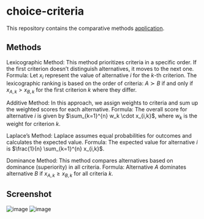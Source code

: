 # choice-criteria
This repository contains the comparative methods [application](https://mintdata.shinyapps.io/choice-criteria/).

## Methods
Lexicographic Method: This method prioritizes criteria in a specific order. If the first criterion doesn’t distinguish alternatives, it moves to the next one. Formula: Let $x_i$ represent the value of alternative $i$ for the $k$-th criterion. The lexicographic ranking is based on the order of criteria: $A \succ B$ if and only if $x_{A,k} > x_{B,k}$ for the first criterion $k$ where they differ.

Additive Method: In this approach, we assign weights to criteria and sum up the weighted scores for each alternative. Formula: The overall score for alternative $i$ is given by $\sum_{k=1}^{n} w_k \cdot x_{i,k}$, where $w_k$ is the weight for criterion $k$.

Laplace’s Method: Laplace assumes equal probabilities for outcomes and calculates the expected value. Formula: The expected value for alternative $i$ is $\frac{1}{n} \sum_{k=1}^{n} x_{i,k}$.

Dominance Method: This method compares alternatives based on dominance (superiority) in all criteria. Formula: Alternative $A$ dominates alternative $B$ if $x_{A,k} \geq x_{B,k}$ for all criteria $k$.

## Screenshot
![image](https://github.com/StellAuror/choice-criteria/assets/100155329/2cd3cd94-3c91-458f-b968-41d0b922e9ba)
![image](https://github.com/StellAuror/choice-criteria/assets/100155329/63417305-69f0-4411-ad26-0f5ab5b04d24)
